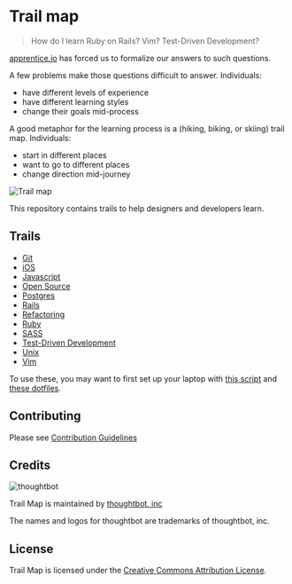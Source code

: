 Trail map
=========

> How do I learn Ruby on Rails? Vim? Test-Driven Development?

[apprentice.io](http://apprentice.io) has forced us to formalize our answers to
such questions.

A few problems make those questions difficult to answer. Individuals:

* have different levels of experience
* have different learning styles
* change their goals mid-process

A good metaphor for the learning process is a (hiking, biking, or skiing)
trail map. Individuals:

* start in different places
* want to go to different places
* change direction mid-journey

![Trail map](http://media.tumblr.com/tumblr_m2jrde9jXS1qz5x9p.jpg)

This repository contains trails to help designers and developers learn.

Trails
------

* [Git](/thoughtbot/trail-map/blob/master/trails/git.md)
* [iOS](/thoughtbot/trail-map/blob/master/trails/ios.md)
* [Javascript](/thoughtbot/trail-map/blob/master/trails/javascript.md)
* [Open Source](/thoughtbot/trail-map/blob/master/trails/open-source.md)
* [Postgres](/thoughtbot/trail-map/blob/master/trails/postgres.md)
* [Rails](/thoughtbot/trail-map/blob/master/trails/rails.md)
* [Refactoring](/thoughtbot/trail-map/blob/master/trails/refactoring.md)
* [Ruby](/thoughtbot/trail-map/blob/master/trails/ruby.md)
* [SASS](/thoughtbot/trail-map/blob/master/trails/sass.md)
* [Test-Driven Development](/thoughtbot/trail-map/blob/master/trails/test-driven-development.md)
* [Unix](/thoughtbot/trail-map/blob/master/trails/unix.md)
* [Vim](/thoughtbot/trail-map/blob/master/trails/vim.md)

To use these, you may want to first set up your laptop with
[this script](https://github.com/thoughtbot/laptop) and
[these dotfiles](https://github.com/thoughtbot/dotfiles).

Contributing
------------

Please see [Contribution Guidelines](/thoughtbot/trail-map/blob/master/CONTRIBUTING.md)

Credits
-------

![thoughtbot](http://thoughtbot.com/images/tm/logo.png)

Trail Map is maintained by [thoughtbot, inc](http://thoughtbot.com/community)

The names and logos for thoughtbot are trademarks of thoughtbot, inc.

License
-------

Trail Map is licensed under the [Creative Commons Attribution License](http://creativecommons.org/licenses/by/3.0/).
